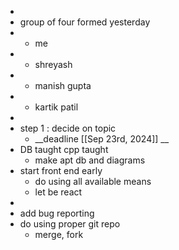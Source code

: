 -
- group of four formed yesterday
- - me
- - shreyash
- - manish gupta
- - kartik patil
-
- step 1 : decide on topic
	- __deadline [[Sep 23rd, 2024]] __
- DB taught cpp taught
	- make apt db and diagrams
- start front end early
	- do using all available means
	- let be react
-
- add bug reporting
- do using proper git repo
	- merge, fork